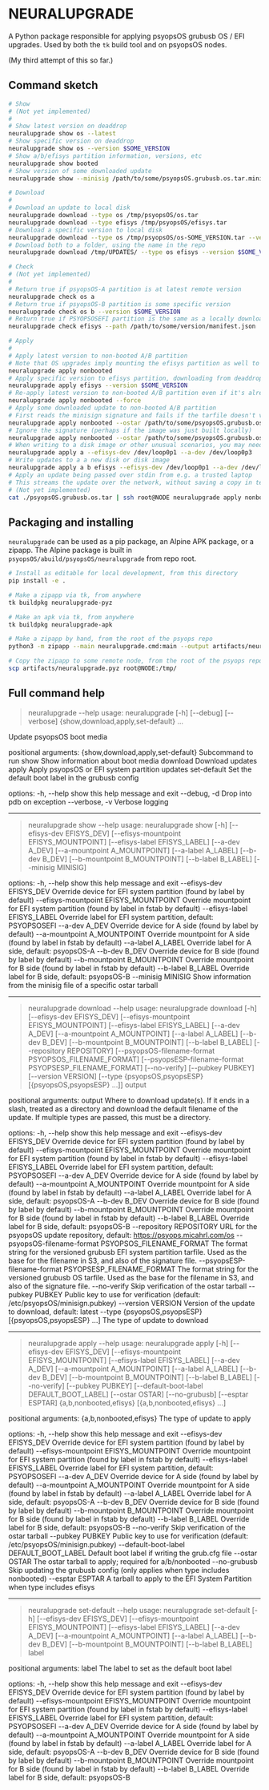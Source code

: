 # NEURALUPGRADE

A Python package responsible for
applying psyopsOS grubusb OS / EFI upgrades.
Used by both the `tk` build tool and on psyopsOS nodes.

(My third attempt of this so far.)

## Command sketch

```sh
# Show
# (Not yet implemented)
#
# Show latest version on deaddrop
neuralupgrade show os --latest
# Show specific version on deaddrop
neuralupgrade show os --version $SOME_VERSION
# Show a/b/efisys partition information, versions, etc
neuralupgrade show booted
# Show version of some downloaded update
neuralupgrade show --minisig /path/to/some/psyopsOS.grubusb.os.tar.minisig

# Download
#
# Download an update to local disk
neuralupgrade download --type os /tmp/psyopsOS/os.tar
neuralupgrade download --type efisys /tmp/psyopsOS/efisys.tar
# Download a specific version to local disk
neuralupgrade download --type os /tmp/psyopsOS/os-SOME_VERSION.tar --version $SOME_VERSION
# Download both to a folder, using the name in the repo
neuralupgrade download /tmp/UPDATES/ --type os efisys --version $SOME_VERSION

# Check
# (Not yet implemented)
#
# Return true if psyopsOS-A partition is at latest remote version
neuralupgrade check os a
# Return true if psyopsOS-B partition is some specific version
neuralupgrade check os b --version $SOME_VERSION
# Return true if PSYOPSOSEFI partition is the same as a locally downloaded updated
neuralupgrade check efisys --path /path/to/some/version/manifest.json

# Apply
#
# Apply latest version to non-booted A/B partition
# Note that OS upgrades imply mounting the efisys partition as well to update the grub config.
neuralupgrade apply nonbooted
# Apply specific version to efisys partition, downloading from deaddrop
neuralupgrade apply efisys --version $SOME_VERSION
# Re-apply latest version to non-booted A/B partition even if it's already present
neuralupgrade apply nonbooted --force
# Apply some downloaded update to non-booted A/B partition
# First reads the minisign signature and fails if the tarfile doesn't verify
neuralupgrade apply nonbooted --ostar /path/to/some/psyopsOS.grubusb.os.tar
# Ignore the signature (perhaps if the image was just built locally)
neuralupgrade apply nonbooted --ostar /path/to/some/psyopsOS.grubusb.os.tar --no-verify
# When writing to a disk image or other unusual scenarios, you may need to pass explicit A/B sides and device names
neuralupgrade apply a --efisys-dev /dev/loop0p1 --a-dev /dev/loop0p3
# Write updates to a a new disk or disk image
neuralupgrade apply a b efisys --efisys-dev /dev/loop0p1 --a-dev /dev/loop0p3 --b-dev /dev/loop0p4 --ostar /path/to/psyopsOS.grubusb.os.tar --efisys-tar /path/to/efisys.tar
# Apply an update being passed over stdin from e.g. a trusted laptop
# This streams the update over the network, without saving a copy in temp storage first
# (Not yet implemented)
cat ./psyopsOS.grubusb.os.tar | ssh root@NODE neuralupgrade apply nonbooted --no-verify
```

## Packaging and installing

`neuralupgrade` can be used as a pip package, an Alpine APK package, or a zipapp.
The Alpine package is built in `psyopsOS/abuild/psyopsOS/neuralupgrade` from repo root.

```sh
# Install as editable for local development, from this directory
pip install -e .

# Make a zipapp via tk, from anywhere
tk buildpkg neuralupgrade-pyz

# Make an apk via tk, from anywhere
tk buildpkg neuralupgrade-apk

# Make a zipapp by hand, from the root of the psyops repo
python3 -m zipapp --main neuralupgrade.cmd:main --output artifacts/neuralupgrade.pyz --python "/usr/bin/env python3" psyopsOS/neuralupgrade/src

# Copy the zipapp to some remote node, from the root of the psyops repo
scp artifacts/neuralupgrade.pyz root@NODE:/tmp/
```

## Full command help


<!--[[[cog
#
# This section is generated with cog
# Run `cog -r readme.md` and it will overwrite the help output below with the latest.
# Or, run `tk cog` and it will run `cog` on this file and any others it knows about.
#

import cog
from neuralupgrade.cmd import get_argparse_help_string, getparser
cog.outl(get_argparse_help_string("neuralupgrade", getparser(prog="neuralupgrade")))
]]]-->
> neuralupgrade --help
usage: neuralupgrade [-h] [--debug] [--verbose]
                     {show,download,apply,set-default} ...

Update psyopsOS boot media

positional arguments:
  {show,download,apply,set-default}
                        Subcommand to run
    show                Show information about boot media
    download            Download updates
    apply               Apply psyopsOS or EFI system partition updates
    set-default         Set the default boot label in the grubusb config

options:
  -h, --help            show this help message and exit
  --debug, -d           Drop into pdb on exception
  --verbose, -v         Verbose logging

________________________________________________________________________

> neuralupgrade show --help
usage: neuralupgrade show [-h] [--efisys-dev EFISYS_DEV]
                          [--efisys-mountpoint EFISYS_MOUNTPOINT]
                          [--efisys-label EFISYS_LABEL] [--a-dev A_DEV]
                          [--a-mountpoint A_MOUNTPOINT] [--a-label A_LABEL]
                          [--b-dev B_DEV] [--b-mountpoint B_MOUNTPOINT]
                          [--b-label B_LABEL] [--minisig MINISIG]

options:
  -h, --help            show this help message and exit
  --efisys-dev EFISYS_DEV
                        Override device for EFI system partition (found by label
                        by default)
  --efisys-mountpoint EFISYS_MOUNTPOINT
                        Override mountpoint for EFI system partition (found by
                        label in fstab by default)
  --efisys-label EFISYS_LABEL
                        Override label for EFI system partition, default:
                        PSYOPSOSEFI
  --a-dev A_DEV         Override device for A side (found by label by default)
  --a-mountpoint A_MOUNTPOINT
                        Override mountpoint for A side (found by label in fstab
                        by default)
  --a-label A_LABEL     Override label for A side, default: psyopsOS-A
  --b-dev B_DEV         Override device for B side (found by label by default)
  --b-mountpoint B_MOUNTPOINT
                        Override mountpoint for B side (found by label in fstab
                        by default)
  --b-label B_LABEL     Override label for B side, default: psyopsOS-B
  --minisig MINISIG     Show information from the minisig file of a specific
                        ostar tarball

________________________________________________________________________

> neuralupgrade download --help
usage: neuralupgrade download [-h] [--efisys-dev EFISYS_DEV]
                              [--efisys-mountpoint EFISYS_MOUNTPOINT]
                              [--efisys-label EFISYS_LABEL] [--a-dev A_DEV]
                              [--a-mountpoint A_MOUNTPOINT] [--a-label A_LABEL]
                              [--b-dev B_DEV] [--b-mountpoint B_MOUNTPOINT]
                              [--b-label B_LABEL] [--repository REPOSITORY]
                              [--psyopsOS-filename-format PSYOPSOS_FILENAME_FORMAT]
                              [--psyopsESP-filename-format PSYOPSESP_FILENAME_FORMAT]
                              [--no-verify] [--pubkey PUBKEY]
                              [--version VERSION]
                              [--type {psyopsOS,psyopsESP} [{psyopsOS,psyopsESP} ...]]
                              output

positional arguments:
  output                Where to download update(s). If it ends in a slash,
                        treated as a directory and download the default filename
                        of the update. If multiple types are passed, this must
                        be a directory.

options:
  -h, --help            show this help message and exit
  --efisys-dev EFISYS_DEV
                        Override device for EFI system partition (found by label
                        by default)
  --efisys-mountpoint EFISYS_MOUNTPOINT
                        Override mountpoint for EFI system partition (found by
                        label in fstab by default)
  --efisys-label EFISYS_LABEL
                        Override label for EFI system partition, default:
                        PSYOPSOSEFI
  --a-dev A_DEV         Override device for A side (found by label by default)
  --a-mountpoint A_MOUNTPOINT
                        Override mountpoint for A side (found by label in fstab
                        by default)
  --a-label A_LABEL     Override label for A side, default: psyopsOS-A
  --b-dev B_DEV         Override device for B side (found by label by default)
  --b-mountpoint B_MOUNTPOINT
                        Override mountpoint for B side (found by label in fstab
                        by default)
  --b-label B_LABEL     Override label for B side, default: psyopsOS-B
  --repository REPOSITORY
                        URL for the psyopsOS update repository, default:
                        https://psyops.micahrl.com/os
  --psyopsOS-filename-format PSYOPSOS_FILENAME_FORMAT
                        The format string for the versioned grubusb EFI system
                        partition tarfile. Used as the base for the filename in
                        S3, and also of the signature file.
  --psyopsESP-filename-format PSYOPSESP_FILENAME_FORMAT
                        The format string for the versioned grubusb OS tarfile.
                        Used as the base for the filename in S3, and also of the
                        signature file.
  --no-verify           Skip verification of the ostar tarball
  --pubkey PUBKEY       Public key to use for verification (default:
                        /etc/psyopsOS/minisign.pubkey)
  --version VERSION     Version of the update to download, default: latest
  --type {psyopsOS,psyopsESP} [{psyopsOS,psyopsESP} ...]
                        The type of update to download

________________________________________________________________________

> neuralupgrade apply --help
usage: neuralupgrade apply [-h] [--efisys-dev EFISYS_DEV]
                           [--efisys-mountpoint EFISYS_MOUNTPOINT]
                           [--efisys-label EFISYS_LABEL] [--a-dev A_DEV]
                           [--a-mountpoint A_MOUNTPOINT] [--a-label A_LABEL]
                           [--b-dev B_DEV] [--b-mountpoint B_MOUNTPOINT]
                           [--b-label B_LABEL] [--no-verify] [--pubkey PUBKEY]
                           [--default-boot-label DEFAULT_BOOT_LABEL]
                           [--ostar OSTAR] [--no-grubusb] [--esptar ESPTAR]
                           {a,b,nonbooted,efisys} [{a,b,nonbooted,efisys} ...]

positional arguments:
  {a,b,nonbooted,efisys}
                        The type of update to apply

options:
  -h, --help            show this help message and exit
  --efisys-dev EFISYS_DEV
                        Override device for EFI system partition (found by label
                        by default)
  --efisys-mountpoint EFISYS_MOUNTPOINT
                        Override mountpoint for EFI system partition (found by
                        label in fstab by default)
  --efisys-label EFISYS_LABEL
                        Override label for EFI system partition, default:
                        PSYOPSOSEFI
  --a-dev A_DEV         Override device for A side (found by label by default)
  --a-mountpoint A_MOUNTPOINT
                        Override mountpoint for A side (found by label in fstab
                        by default)
  --a-label A_LABEL     Override label for A side, default: psyopsOS-A
  --b-dev B_DEV         Override device for B side (found by label by default)
  --b-mountpoint B_MOUNTPOINT
                        Override mountpoint for B side (found by label in fstab
                        by default)
  --b-label B_LABEL     Override label for B side, default: psyopsOS-B
  --no-verify           Skip verification of the ostar tarball
  --pubkey PUBKEY       Public key to use for verification (default:
                        /etc/psyopsOS/minisign.pubkey)
  --default-boot-label DEFAULT_BOOT_LABEL
                        Default boot label if writing the grub.cfg file
  --ostar OSTAR         The ostar tarball to apply; required for a/b/nonbooted
  --no-grubusb          Skip updating the grubusb config (only applies when type
                        includes nonbooted)
  --esptar ESPTAR       A tarball to apply to the EFI System Partition when type
                        includes efisys

________________________________________________________________________

> neuralupgrade set-default --help
usage: neuralupgrade set-default [-h] [--efisys-dev EFISYS_DEV]
                                 [--efisys-mountpoint EFISYS_MOUNTPOINT]
                                 [--efisys-label EFISYS_LABEL] [--a-dev A_DEV]
                                 [--a-mountpoint A_MOUNTPOINT]
                                 [--a-label A_LABEL] [--b-dev B_DEV]
                                 [--b-mountpoint B_MOUNTPOINT]
                                 [--b-label B_LABEL]
                                 label

positional arguments:
  label                 The label to set as the default boot label

options:
  -h, --help            show this help message and exit
  --efisys-dev EFISYS_DEV
                        Override device for EFI system partition (found by label
                        by default)
  --efisys-mountpoint EFISYS_MOUNTPOINT
                        Override mountpoint for EFI system partition (found by
                        label in fstab by default)
  --efisys-label EFISYS_LABEL
                        Override label for EFI system partition, default:
                        PSYOPSOSEFI
  --a-dev A_DEV         Override device for A side (found by label by default)
  --a-mountpoint A_MOUNTPOINT
                        Override mountpoint for A side (found by label in fstab
                        by default)
  --a-label A_LABEL     Override label for A side, default: psyopsOS-A
  --b-dev B_DEV         Override device for B side (found by label by default)
  --b-mountpoint B_MOUNTPOINT
                        Override mountpoint for B side (found by label in fstab
                        by default)
  --b-label B_LABEL     Override label for B side, default: psyopsOS-B

<!--[[[end]]]-->
